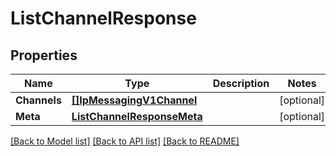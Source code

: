 # ListChannelResponse

## Properties

Name | Type | Description | Notes
------------ | ------------- | ------------- | -------------
**Channels** | [**[]IpMessagingV1Channel**](IpMessagingV1Channel.md) |  |[optional] 
**Meta** | [**ListChannelResponseMeta**](ListChannelResponseMeta.md) |  |[optional] 

[[Back to Model list]](../README.md#documentation-for-models) [[Back to API list]](../README.md#documentation-for-api-endpoints) [[Back to README]](../README.md)


